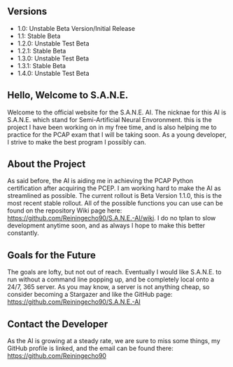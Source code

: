 ## Versions
- 1.0: Unstable Beta Version/Initial Release
- 1.1: Stable Beta
- 1.2.0: Unstable Test Beta
- 1.2.1: Stable Beta
- 1.3.0: Unstable Test Beta
- 1.3.1: Stable Beta
- 1.4.0: Unstable Test Beta

## Hello, Welcome to S.A.N.E.

Welcome to the official website for the S.A.N.E. AI. The nicknae for this AI is S.A.N.E. which stand for Semi-Artificial Neural Envoronment. this is the project I have been working on in my free time, and is also helping me to practice for the PCAP exam that I will be taking soon. As a young developer, I strive to make the best program I possibly can.

## About the Project

As said before, the AI is aiding me in achieving the PCAP Python certification after acquiring the PCEP. I am working hard to make the AI as streamlined as possible. The current rollout is Beta Version 1.1.0, this is the most recent stable rollout. All of the possible functions you can use can be found on the repository Wiki page here: https://github.com/Reiningecho90/S.A.N.E.-AI/wiki. I do no tplan to slow development anytime soon, and as always I hope to make this better constantly.

## Goals for the Future

The goals are lofty, but not out of reach. Eventually I would like S.A.N.E. to run without a command line popping up, and be completely local onto a 24/7, 365 server. As you may know, a server is not anything cheap, so consider becoming a Stargazer and like the GitHub page: https://github.com/Reiningecho90/S.A.N.E.-AI

## Contact the Developer

As the AI is growing at a steady rate, we  are sure to miss some things, my GitHub profile is linked, and the email can be found there: https://github.com/Reiningecho90
